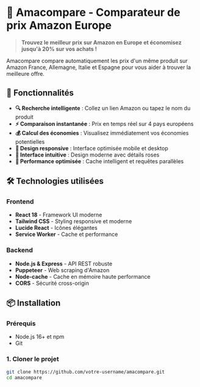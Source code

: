 # 🛒 Amacompare - Comparateur de prix Amazon Europe

> **Trouvez le meilleur prix sur Amazon en Europe et économisez jusqu'à 20% sur vos achats !**

Amacompare compare automatiquement les prix d'un même produit sur Amazon France, Allemagne, Italie et Espagne pour vous aider à trouver la meilleure offre.

## 🚀 Fonctionnalités

- **🔍 Recherche intelligente** : Collez un lien Amazon ou tapez le nom du produit
- **⚡ Comparaison instantanée** : Prix en temps réel sur 4 pays européens
- **💰 Calcul des économies** : Visualisez immédiatement vos économies potentielles
- **📱 Design responsive** : Interface optimisée mobile et desktop
- **🎯 Interface intuitive** : Design moderne avec détails roses
- **🚀 Performance optimisée** : Cache intelligent et requêtes parallèles

## 🛠️ Technologies utilisées

### Frontend
- **React 18** - Framework UI moderne
- **Tailwind CSS** - Styling responsive et moderne
- **Lucide React** - Icônes élégantes
- **Service Worker** - Cache et performance

### Backend
- **Node.js & Express** - API REST robuste
- **Puppeteer** - Web scraping d'Amazon
- **Node-cache** - Cache en mémoire haute performance
- **CORS** - Sécurité cross-origin

## 📦 Installation

### Prérequis
- Node.js 16+ et npm
- Git

### 1. Cloner le projet
```bash
git clone https://github.com/votre-username/amacompare.git
cd amacompare
